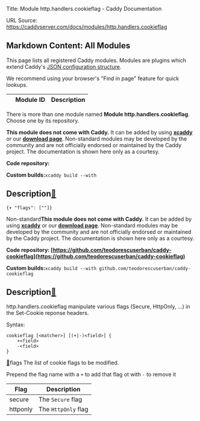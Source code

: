 Title: Module http.handlers.cookieflag - Caddy Documentation

URL Source: https://caddyserver.com/docs/modules/http.handlers.cookieflag

Markdown Content:
All Modules
-----------

This page lists all registered Caddy modules. Modules are plugins which extend Caddy's [JSON configuration structure](https://caddyserver.com/docs/json/).

We recommend using your browser's "Find in page" feature for quick lookups.

|  | Module ID | Description |
| --- | --- | --- |

There is more than one module named **Module http.handlers.cookieflag**. Choose one by its repository.

**This module does not come with Caddy.** It can be added by using **[xcaddy](https://caddyserver.com/docs/build#xcaddy)** or our **[download page](https://caddyserver.com/download)**. Non-standard modules may be developed by the community and are not officially endorsed or maintained by the Caddy project. The documentation is shown here only as a courtesy.

**Code repository:**

**Custom builds:**`xcaddy build --with`

Description[🔗](https://caddyserver.com/docs/modules/http.handlers.cookieflag#docs "Direct link")
-------------------------------------------------------------------------------------------------

`{▾	"flags": [""]}`

Non-standard**This module does not come with Caddy.** It can be added by using **[xcaddy](https://caddyserver.com/docs/build#xcaddy)** or our **[download page](https://caddyserver.com/download)**. Non-standard modules may be developed by the community and are not officially endorsed or maintained by the Caddy project. The documentation is shown here only as a courtesy.

**Code repository: [https://github.com/teodorescuserban/caddy-cookieflag](https://github.com/teodorescuserban/caddy-cookieflag)**

**Custom builds:**`xcaddy build --with github.com/teodorescuserban/caddy-cookieflag`

Description[🔗](https://caddyserver.com/docs/modules/http.handlers.cookieflag#docs "Direct link")
-------------------------------------------------------------------------------------------------

http.handlers.cookieflag manipulate various flags (Secure, HttpOnly, ...) in the Set-Cookie reponse headers.

Syntax:

```
cookieflag [<matcher>] [(+|-)<field>] {
    +<field>
    -<field>
}
```

[🔗](https://caddyserver.com/docs/modules/http.handlers.cookieflag#flags)flags
The list of cookie flags to be modified.

Prepend the flag name with a `+` to add that flag ot with `-` to remove it

| Flag | Description |
| --- | --- |
| secure | The `Secure` flag |
| httponly | The `HttpOnly` flag |
